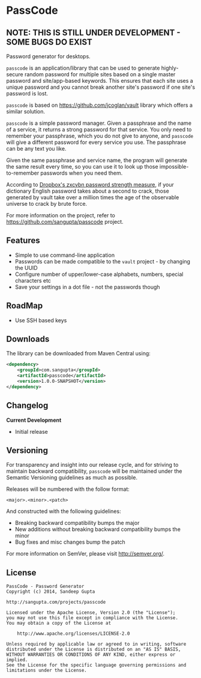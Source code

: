 PassCode
==========

## NOTE: THIS IS STILL UNDER DEVELOPMENT - SOME BUGS DO EXIST

Password generator for desktops.

`passcode` is an application/library that can be used to generate highly-secure random password
for multiple sites based on a single master password and site/app-based keywords. This ensures that
each site uses a unique password and you cannot break another site's password if one site's password
is lost.

`passcode` is based on https://github.com/jcoglan/vault library which offers a similar solution.

`passcode` is a simple password manager. Given a passphrase and the name of a service, it returns a 
strong password for that service. You only need to remember your passphrase, which you do not give 
to anyone, and `passcode` will give a different password for every service you use. The passphrase 
can be any text you like.

Given the same passphrase and service name, the program will generate the same result every time, 
so you can use it to look up those impossible-to-remember passwords when you need them.

According to [Dropbox's zxcvbn password strength measure](http://dl.dropbox.com/u/209/zxcvbn/test/index.html), if your 
dictionary English password takes about a second to crack, those generated by vault take over a million 
times the age of the observable universe to crack by brute force.

For more information on the project, refer to https://github.com/sangupta/passcode project.

Features
--------

* Simple to use command-line application
* Passwords can be made compatible to the `vault` project - by changing the UUID
* Configure number of upper/lower-case alphabets, numbers, special characters etc
* Save your settings in a dot file - not the passwords though

RoadMap
-------

* Use SSH based keys

Downloads
---------

The library can be downloaded from Maven Central using:

```xml
<dependency>
    <groupId>com.sangupta</groupId>
    <artifactId>passcode</artifactId>
    <version>1.0.0-SNAPSHOT</version>
</dependency>
```

Changelog
---------

**Current Development**

* Initial release

Versioning
----------

For transparency and insight into our release cycle, and for striving to maintain backward compatibility, 
`passcode` will be maintained under the Semantic Versioning guidelines as much as possible.

Releases will be numbered with the follow format:

`<major>.<minor>.<patch>`

And constructed with the following guidelines:

* Breaking backward compatibility bumps the major
* New additions without breaking backward compatibility bumps the minor
* Bug fixes and misc changes bump the patch

For more information on SemVer, please visit http://semver.org/.

License
-------
	
```
PassCode - Password Generator
Copyright (c) 2014, Sandeep Gupta

http://sangupta.com/projects/passcode

Licensed under the Apache License, Version 2.0 (the "License");
you may not use this file except in compliance with the License.
You may obtain a copy of the License at

	http://www.apache.org/licenses/LICENSE-2.0

Unless required by applicable law or agreed to in writing, software
distributed under the License is distributed on an "AS IS" BASIS,
WITHOUT WARRANTIES OR CONDITIONS OF ANY KIND, either express or implied.
See the License for the specific language governing permissions and
limitations under the License.
```
